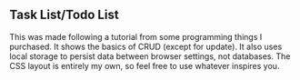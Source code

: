 ## Task List/Todo List

This was made following a tutorial from some programming things I purchased. It shows the basics of CRUD (except for update). It also uses local storage to persist data between browser settings, not databases. The CSS layout is entirely my own, so feel free to use whatever inspires you.
